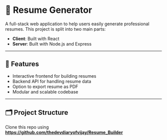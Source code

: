 # 📝 Resume Generator

A full-stack web application to help users easily generate professional resumes. This project is split into two main parts:
- **Client**: Built with React
- **Server**: Built with Node.js and Express

---

## 🚀 Features

- Interactive frontend for building resumes
- Backend API for handling resume data
- Option to export resume as PDF
- Modular and scalable codebase

---

## 🗂️ Project Structure
Clone this repo using **<a href="https://github.com/thedevdiaryofvijay/Resume_Builder">https://github.com/thedevdiaryofvijay/Resume_Builder</a>**

